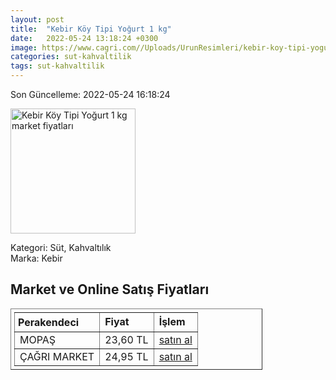 ```yaml
---
layout: post
title:  "Kebir Köy Tipi Yoğurt 1 kg"
date:   2022-05-24 13:18:24 +0300
image: https://www.cagri.com//Uploads/UrunResimleri/kebir-koy-tipi-yogurt-1-kg-6a98-d.jpg
categories: sut-kahvaltilik
tags: sut-kahvaltilik
---
```


Son Güncelleme: 2022-05-24 16:18:24

<img src="https://www.cagri.com//Uploads/UrunResimleri/kebir-koy-tipi-yogurt-1-kg-6a98-d.jpg" width="200" alt="Kebir Köy Tipi Yoğurt 1 kg market fiyatları" />

Kategori: Süt, Kahvaltılık
<br />
Marka: Kebir

<h2>Market ve Online Satış Fiyatları</h2>

<table border="1" style="padding: 5px;width:80%;">
  <tr>
    <td style="padding: 5px;"><strong>Perakendeci</strong></td>
    <td><strong>Fiyat</strong></td>
    <td><strong>İşlem</strong></td>
  </tr>
  <tr>
              <td title="Mopaş">MOPAŞ</td>
              <td>23,60 TL</td>
              <td><a title="Mopaş" target="_blank" href="https://www.mopas.com.tr/kebir-yogurt-1-kg/p/319327">satın al</a></td>
            </tr><tr>
              <td title="Çağrı Market">ÇAĞRI MARKET</td>
              <td>24,95 TL</td>
              <td><a title="Çağrı Market" target="_blank" href="https://www.cagri.com/kebir-koy-tipi-yogurt-1-kg">satın al</a></td>
            </tr>
</table>
